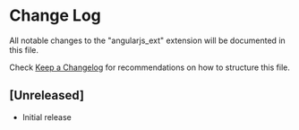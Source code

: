 # Change Log

All notable changes to the "angularjs_ext" extension will be documented in this file.

Check [Keep a Changelog](http://keepachangelog.com/) for recommendations on how to structure this file.

## [Unreleased]

- Initial release